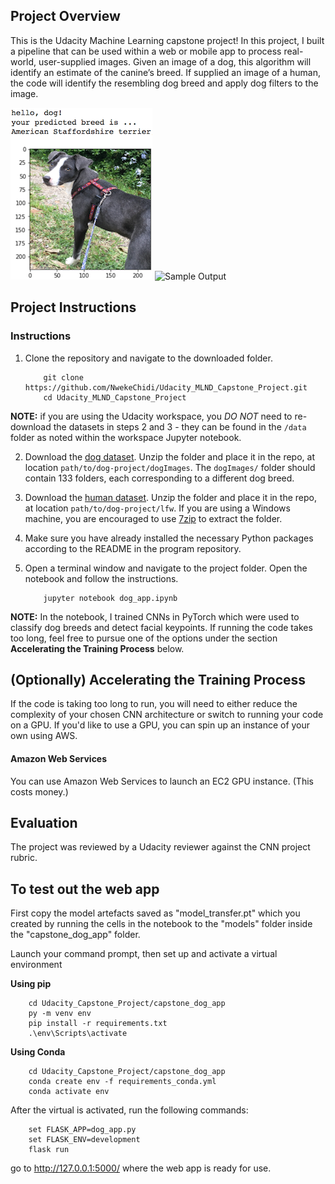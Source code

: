 [//]: # (Image References)

[image1]: ./images/sample_dog_output.png "Sample Output"
[image2]: ./images/vgg16_model.png "VGG-16 Model Layers"
[image3]: ./images/vgg16_model_draw.png "VGG16 Model Figure"
[image4]: ./images/Screenshot(65).png "Sample Output"


## Project Overview

This is the Udacity Machine Learning capstone project! In this project, I built a pipeline that can be used within a web or mobile app to process real-world, user-supplied images.  Given an image of a dog, this algorithm will identify an estimate of the canine’s breed.  If supplied an image of a human, the code will identify the resembling dog breed and apply dog filters to the image.

![Sample Output][image1]
![Sample Output][image4]

## Project Instructions

### Instructions

1. Clone the repository and navigate to the downloaded folder.
	
	```	
		git clone https://github.com/NwekeChidi/Udacity_MLND_Capstone_Project.git
		cd Udacity_MLND_Capstone_Project
	```
	
__NOTE:__ if you are using the Udacity workspace, you *DO NOT* need to re-download the datasets in steps 2 and 3 - they can be found in the `/data` folder as noted within the workspace Jupyter notebook.

2. Download the [dog dataset](https://s3-us-west-1.amazonaws.com/udacity-aind/dog-project/dogImages.zip).  Unzip the folder and place it in the repo, at location `path/to/dog-project/dogImages`.  The `dogImages/` folder should contain 133 folders, each corresponding to a different dog breed.
3. Download the [human dataset](http://vis-www.cs.umass.edu/lfw/lfw.tgz).  Unzip the folder and place it in the repo, at location `path/to/dog-project/lfw`.  If you are using a Windows machine, you are encouraged to use [7zip](http://www.7-zip.org/) to extract the folder. 
4. Make sure you have already installed the necessary Python packages according to the README in the program repository.
5. Open a terminal window and navigate to the project folder. Open the notebook and follow the instructions.
	
	```
		jupyter notebook dog_app.ipynb
	```

__NOTE:__ In the notebook, I trained CNNs in PyTorch which were used to classify dog breeds and detect facial keypoints.  If running the code takes too long, feel free to pursue one of the options under the section __Accelerating the Training Process__ below.



## (Optionally) Accelerating the Training Process 

If the code is taking too long to run, you will need to either reduce the complexity of your chosen CNN architecture or switch to running your code on a GPU.  If you'd like to use a GPU, you can spin up an instance of your own using AWS.

#### Amazon Web Services

You can use Amazon Web Services to launch an EC2 GPU instance. (This costs money.)

## Evaluation

The project was reviewed by a Udacity reviewer against the CNN project rubric.


## To test out the web app
First copy the model artefacts saved as "model_transfer.pt" which you created by running the cells in the notebook to the "models" folder inside the "capstone_dog_app" folder.

Launch your command prompt, then set up and activate a virtual environment

__Using pip__
```
	cd Udacity_Capstone_Project/capstone_dog_app
	py -m venv env
	pip install -r requirements.txt
	.\env\Scripts\activate
```

__Using Conda__
```
	cd Udacity_Capstone_Project/capstone_dog_app
	conda create env -f requirements_conda.yml
	conda activate env
```
After the virtual is activated, run the following commands:
```
	set FLASK_APP=dog_app.py
	set FLASK_ENV=development
	flask run
```
go to http://127.0.0.1:5000/ where the web app is ready for use.


